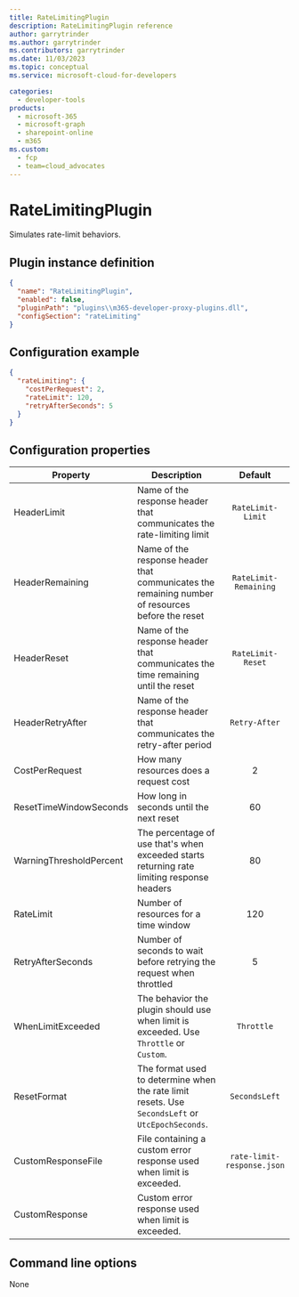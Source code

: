 ```yaml
---
title: RateLimitingPlugin
description: RateLimitingPlugin reference
author: garrytrinder
ms.author: garrytrinder
ms.contributors: garrytrinder
ms.date: 11/03/2023
ms.topic: conceptual
ms.service: microsoft-cloud-for-developers

categories:
  - developer-tools
products:
  - microsoft-365
  - microsoft-graph
  - sharepoint-online
  - m365
ms.custom:
  - fcp
  - team=cloud_advocates
---
```


# RateLimitingPlugin

Simulates rate-limit behaviors.

## Plugin instance definition

```json
{
  "name": "RateLimitingPlugin",
  "enabled": false,
  "pluginPath": "plugins\\m365-developer-proxy-plugins.dll",
  "configSection": "rateLimiting"
}
```

## Configuration example

```json
{
  "rateLimiting": {
    "costPerRequest": 2,
    "rateLimit": 120,
    "retryAfterSeconds": 5
  }
}
```

## Configuration properties

| Property                | Description                                                                                      |          Default           |
| ----------------------- | ------------------------------------------------------------------------------------------------ | :------------------------: |
| HeaderLimit             | Name of the response header that communicates the rate-limiting limit                            |     `RateLimit-Limit`      |
| HeaderRemaining         | Name of the response header that communicates the remaining number of resources before the reset |   `RateLimit-Remaining`    |
| HeaderReset             | Name of the response header that communicates the time remaining until the reset                 |     `RateLimit-Reset`      |
| HeaderRetryAfter        | Name of the response header that communicates the retry-after period                             |       `Retry-After`        |
| CostPerRequest          | How many resources does a request cost                                                           |             2              |
| ResetTimeWindowSeconds  | How long in seconds until the next reset                                                         |             60             |
| WarningThresholdPercent | The percentage of use that's when exceeded starts returning rate limiting response headers     |             80             |
| RateLimit               | Number of resources for a time window                                                            |            120             |
| RetryAfterSeconds       | Number of seconds to wait before retrying the request when throttled                             |             5              |
| WhenLimitExceeded       | The behavior the plugin should use when limit is exceeded. Use `Throttle` or `Custom`.          |         `Throttle`         |
| ResetFormat             | The format used to determine when the rate limit resets. Use `SecondsLeft` or `UtcEpochSeconds`. |       `SecondsLeft`        |
| CustomResponseFile      | File containing a custom error response used when limit is exceeded.                             | `rate-limit-response.json` |
| CustomResponse          | Custom error response used when limit is exceeded.                                               |                            |

## Command line options

None
